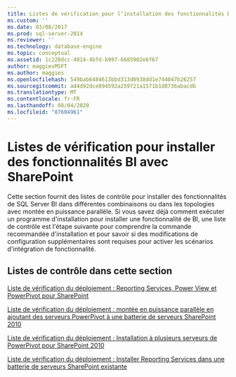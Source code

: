 ```yaml
---
title: Listes de vérification pour l’installation des fonctionnalités DÉCISIONNELles avec SharePoint | Microsoft Docs
ms.custom: ''
ms.date: 03/08/2017
ms.prod: sql-server-2014
ms.reviewer: ''
ms.technology: database-engine
ms.topic: conceptual
ms.assetid: 1c220dcc-4014-4bfd-b997-6685902e6f67
author: maggiesMSFT
ms.author: maggies
ms.openlocfilehash: 549bab6484613bbd313d0938dd1e744047b26257
ms.sourcegitcommit: ad4d92dce894592a259721a1571b1d8736abacdb
ms.translationtype: MT
ms.contentlocale: fr-FR
ms.lasthandoff: 08/04/2020
ms.locfileid: "87604961"
---
```

# <a name="checklists-for-installing-bi-features-with-sharepoint"></a>Listes de vérification pour installer des fonctionnalités BI avec SharePoint
  Cette section fournit des listes de contrôle pour installer des fonctionnalités de SQL Server BI dans différentes combinaisons ou dans les topologies avec montée en puissance parallèle. Si vous savez déjà comment exécuter un programme d'installation pour installer une fonctionnalité de BI, une liste de contrôle est l'étape suivante pour comprendre la commande recommandée d'installation et pour savoir si des modifications de configuration supplémentaires sont requises pour activer les scénarios d'intégration de fonctionnalité.  
  
## <a name="checklists-in-this-section"></a>Listes de contrôle dans cette section  
 [Liste de vérification du déploiement : Reporting Services, Power View et PowerPivot pour SharePoint](deployment-checklist-reporting-services-power-view-power-pivot-for-sharepoint.md)  
  
 [Liste de vérification du déploiement : montée en puissance parallèle en ajoutant des serveurs PowerPivot à une batterie de serveurs SharePoint 2010](../../../2014/sql-server/install/deployment-checklist-scale-out-adding-powerpivot-servers-sharepoint-2010-farm.md)  
  
 [Liste de vérification du déploiement : Installation à plusieurs serveurs de PowerPivot pour SharePoint 2010](../../../2014/sql-server/install/deployment-checklist-multiserver-installation-powerpivot-sharepoint-2010.md)  
  
 [Liste de vérification du déploiement : Installer Reporting Services dans une batterie de serveurs SharePoint existante](../../../2014/sql-server/install/deployment-checklist-install-reporting-services-existing-sharepoint-farm.md)  
  
  
